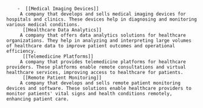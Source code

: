         -  [[Medical Imaging Devices]]
         A company that develops and sells medical imaging devices for hospitals and clinics. These devices help in diagnosing and monitoring various medical conditions.
          [[Healthcare Data Analytics]]
         A company that offers data analytics solutions for healthcare organizations. They help in analyzing and interpreting large volumes of healthcare data to improve patient outcomes and operational efficiency.
          [[Telemedicine Platforms]]
         A company that provides telemedicine platforms for healthcare providers. These platforms enable remote consultations and virtual healthcare services, improving access to healthcare for patients.
          [[Remote Patient Monitoring]]
         A company that develops and sells remote patient monitoring devices and software. These solutions enable healthcare providers to monitor patients' vital signs and health conditions remotely, enhancing patient care.


